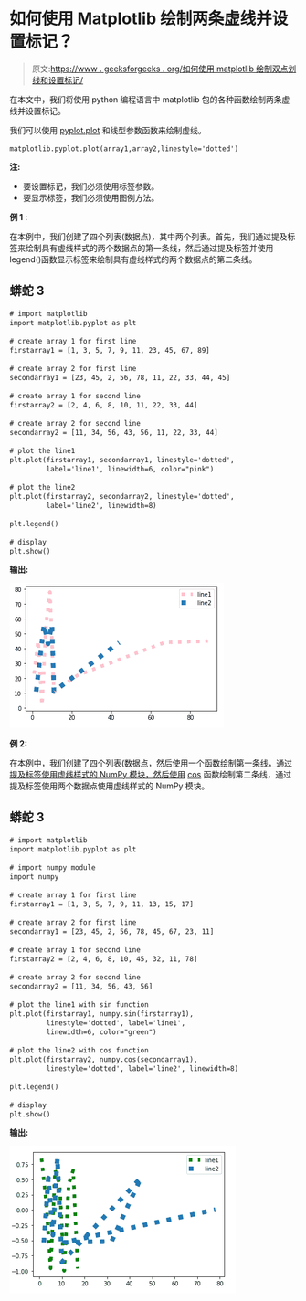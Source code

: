 # 如何使用 Matplotlib 绘制两条虚线并设置标记？

> 原文:[https://www . geeksforgeeks . org/如何使用 matplotlib 绘制双点划线和设置标记/](https://www.geeksforgeeks.org/how-to-plot-two-dotted-lines-and-set-marker-using-matplotlib/)

在本文中，我们将使用 python 编程语言中 matplotlib 包的各种函数绘制两条虚线并设置标记。

我们可以使用 [pyplot.plot](https://www.geeksforgeeks.org/matplotlib-pyplot-plot-function-in-python/) 和线型参数函数来绘制虚线。

```
matplotlib.pyplot.plot(array1,array2,linestyle='dotted')
```

**注:**

*   要设置标记，我们必须使用标签参数。
*   要显示标签，我们必须使用图例方法。

**例 1** :

在本例中，我们创建了四个列表(数据点)，其中两个列表。首先，我们通过提及标签来绘制具有虚线样式的两个数据点的第一条线，然后通过提及标签并使用 legend()函数显示标签来绘制具有虚线样式的两个数据点的第二条线。

## 蟒蛇 3

```
# import matplotlib
import matplotlib.pyplot as plt

# create array 1 for first line
firstarray1 = [1, 3, 5, 7, 9, 11, 23, 45, 67, 89]

# create array 2 for first line
secondarray1 = [23, 45, 2, 56, 78, 11, 22, 33, 44, 45]

# create array 1 for second line
firstarray2 = [2, 4, 6, 8, 10, 11, 22, 33, 44]

# create array 2 for second line
secondarray2 = [11, 34, 56, 43, 56, 11, 22, 33, 44]

# plot the line1
plt.plot(firstarray1, secondarray1, linestyle='dotted',
         label='line1', linewidth=6, color="pink")

# plot the line2
plt.plot(firstarray2, secondarray2, linestyle='dotted',
         label='line2', linewidth=8)

plt.legend()

# display
plt.show()
```

**输出:**

![](img/d4daff46769db512cdba7965af00f2d5.png)

**例 2:**

在本例中，我们创建了四个列表(数据点，然后使用一个[函数绘制第一条线，通过提及标签使用虚线样式的 NumPy 模块，然后使用](https://www.geeksforgeeks.org/numpy-sin-python/) [cos](https://www.geeksforgeeks.org/numpy-cos-python/) 函数绘制第二条线，通过提及标签使用两个数据点使用虚线样式的 NumPy 模块。

## 蟒蛇 3

```
# import matplotlib
import matplotlib.pyplot as plt

# import numpy module
import numpy

# create array 1 for first line
firstarray1 = [1, 3, 5, 7, 9, 11, 13, 15, 17]

# create array 2 for first line
secondarray1 = [23, 45, 2, 56, 78, 45, 67, 23, 11]

# create array 1 for second line
firstarray2 = [2, 4, 6, 8, 10, 45, 32, 11, 78]

# create array 2 for second line
secondarray2 = [11, 34, 56, 43, 56]

# plot the line1 with sin function
plt.plot(firstarray1, numpy.sin(firstarray1),
         linestyle='dotted', label='line1', 
         linewidth=6, color="green")

# plot the line2 with cos function
plt.plot(firstarray2, numpy.cos(secondarray1),
         linestyle='dotted', label='line2', linewidth=8)

plt.legend()

# display
plt.show()
```

**输出:**

![](img/9202fbee54a72afbeecad87932b9af96.png)